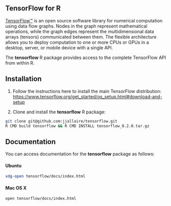 
## TensorFlow for R

[TensorFlow™](https://tensorflow.org) is an open source software library for numerical computation using data flow graphs. Nodes in the graph represent mathematical operations, while the graph edges represent the multidimensional data arrays (tensors) communicated between them. The flexible architecture allows you to deploy computation to one or more CPUs or GPUs in a desktop, server, or mobile device with a single API. 

The **tensorflow** R package provides access to the complete TensorFlow API from within R.

## Installation

1. Follow the instructions here to install the main TensorFlow distribution: https://www.tensorflow.org/get_started/os_setup.html#download-and-setup

2. Clone and install the **tensorflow** R package:

```bash
git clone git@github.com:jjallaire/tensorflow.git
R CMD build tensorflow && R CMD INSTALL tensorflow_0.2.0.tar.gz
```

## Documentation

You can access documentation for the **tensorflow** package as follows:

#### Ubuntu

```bash
xdg-open tensorflow/docs/index.html
```

#### Mac OS X

```bash
open tensorflow/docs/index.html
```




